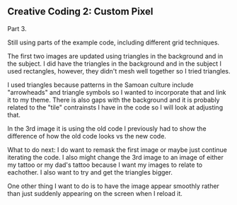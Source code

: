 ## Creative Coding 2: Custom Pixel

Part 3.

Still using parts of the example code, including different grid techniques. 

The first two images are updated using triangles in the background and in the subject. I did have the triangles in the background and in the subject I used rectangles, however, they didn't mesh well together so I tried triangles.

I used triangles because patterns in the Samoan culture include "arrowheads" and triangle symbols so I wanted to incorporate that and link it to my theme. There is also gaps with the background and it is probably related to the "tile" contrainsts I have in the code so I will look at adjusting that.

In the 3rd image it is using the old code I previously had to show the difference of how the old code looks vs the new code. 

What to do next: I do want to remask the first image or maybe just continue iterating the code. I also might change the 3rd image to an image of either my tattoo or my dad's tattoo because I want my images to relate to eachother. I also want to try and get the triangles bigger. 

One other thing I want to do is to have the image appear smoothly rather than just suddenly appearing on the screen when I reload it.